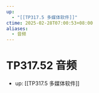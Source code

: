 ```yaml
---
up:
  - "[[TP317.5 多媒体软件]]"
ctime: 2025-02-28T07:00:53+08:00
aliases:
  - 音频
---
```


# TP317.52 音频

- up: [[TP317.5 多媒体软件]]
